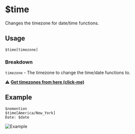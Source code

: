 # $time
Changes the timezone for date/time functions.

## Usage
```
$time[timezone]
```

### Breakdown
`timezone` - The timezone to change the time/date functions to.

⚠️ **[Get timezones from here (click-me)](https://en.wikipedia.org/wiki/List_of_tz_database_time_zones)**


## Example
```
$nomention
$time[America/New_York]
Date: $date
```

![Example](https://user-images.githubusercontent.com/69215413/122826867-a5f0d400-d2b1-11eb-961b-e4d9fa3cb273.png)
